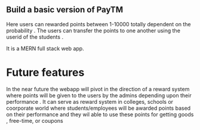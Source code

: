 ## Build a basic version of PayTM

Here users can rewarded points between 1-10000 totally dependent on the probability . The users can transfer the points to one another using the userid of the students .

It is a MERN full stack web app.

# Future features

In the near future the webapp will pivot in the direction of a reward system where points will be given to the users by the admins depending upon their performance . It can serve as reward system in colleges, schools or coorporate world where students/employees will be awarded points based on their performance and they wil able to use these points for getting goods , free-time, or coupons
